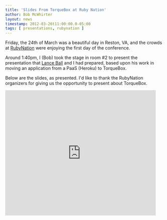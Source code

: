 ```yaml
---
title: 'Slides From TorqueBox at Ruby Nation'
author: Bob McWhirter
layout: news
timestamp: 2012-03-26t11:00:00.0-05:00
tags: [ presentations, rubynation ]
---
```


[RubyNation]: http://rubynation.org/
[Lance Ball]: https://twitter.com/#!/lanceball


Friday, the 24th of March was a beautiful day in Reston, VA, and the
crowds at [RubyNation] were enjoying the first day of the conference.

Around 1:40pm, I (Bob) took the stage in room #2 to present the
presentation that [Lance Ball] and I had prepared, based upon his
work in moving an application from a PaaS (Heroku) to TorqueBox.

Below are the slides, as presented.  I'd like to thank the RubyNation
organizers for giving us the opportunity to present about TorqueBox.

<div style="width:480px" id="__ss_11407095"><iframe src="http://www.slideshare.net/slideshow/embed_code/12160242" width="480" height="401" frameborder="0" marginwidth="0" marginheight="0" scrolling="no"></iframe></div>
